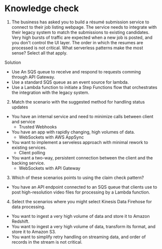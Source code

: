 # Knowledge check

1. The business has asked you to build a résumé submission service to connect to their job listing webpage. The service needs to integrate with their legacy system to match the submissions to existing candidates. Very high bursts of traffic are expected when a new job is posted, and you don't control the UI layer.  The order in which the resumes are processed is not critical. What serverless patterns make the most sense? Select all that apply.

Solution

*  Use An SQS queue to recelve and respond to requests comming through API Gateway.
*  Use a standard SQS queue as an event source for lambda.
*  Use a Lambda function to initiate a Step Functions flow that orchestrates 
the integration with the legacy system.



2. Match the scenario with the suggested method for handling status updates

* You have an internal service and need to minimize calls between client and service
  * Trusted Webhooks
* You have an app with rapidly changing, high volumes of data.
  * WebSockets with AWS AppSync
* You want to  implement a serveless approach with minimal rework to existing services.
  * Client polling
* You want a two-way, persistent connection between the client and the backing service.
  * WebSockets with API Gateway

3. Which of these scenarios points to using the claim check pattern?

* You have an API endpoint connected to an SQS queue that clients use to post
high-resolution video files for processing by a Lambda function.

4. Select the scenarios where you might select Kinesis Data Firehose for data processing.

* You want to ingest a very high volume of data and store it to Amazon Redshift.
* You want to ingest a very high volume of data, transform its format, and 
store it to Amazon S3.
* You want to simplify retry handling on streaming data, and order of records
in the stream is not critical.